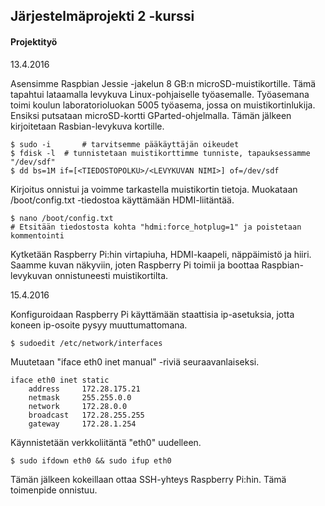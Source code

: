 ##	Järjestelmäprojekti 2 -kurssi
####	Projektityö

13.4.2016

Asensimme Raspbian Jessie -jakelun 8 GB:n microSD-muistikortille. Tämä tapahtui lataamalla levykuva Linux-pohjaiselle työasemalle. Työasemana toimi koulun laboratorioluokan 5005 työasema, jossa on muistikortinlukija. Ensiksi putsataan microSD-kortti GParted-ohjelmalla. Tämän jälkeen kirjoitetaan Rasbian-levykuva kortille.

	$ sudo -i		# tarvitsemme pääkäyttäjän oikeudet
	$ fdisk -l	# tunnistetaan muistikorttimme tunniste, tapauksessamme "/dev/sdf"
	$ dd bs=1M if=[<TIEDOSTOPOLKU>/<LEVYKUVAN NIMI>] of=/dev/sdf

Kirjoitus onnistui ja voimme tarkastella muistikortin tietoja. Muokataan /boot/config.txt -tiedostoa käyttämään HDMI-liitäntää.

	$ nano /boot/config.txt
	# Etsitään tiedostosta kohta "hdmi:force_hotplug=1" ja poistetaan kommentointi

Kytketään Raspberry Pi:hin virtapiuha, HDMI-kaapeli, näppäimistö ja hiiri. Saamme kuvan näkyviin, joten Raspberry Pi toimii ja boottaa Raspbian-levykuvan onnistuneesti muistikortilta.


15.4.2016

Konfiguroidaan Raspberry Pi käyttämään staattisia ip-asetuksia, jotta koneen ip-osoite pysyy muuttumattomana.

	$ sudoedit /etc/network/interfaces

Muutetaan "iface eth0 inet manual" -riviä seuraavanlaiseksi.

	iface eth0 inet static
		address		172.28.175.21
		netmask		255.255.0.0
		network		172.28.0.0
		broadcast	172.28.255.255
		gateway		172.28.1.254

Käynnistetään verkkoliitäntä "eth0" uudelleen.

	$ sudo ifdown eth0 && sudo ifup eth0

Tämän jälkeen kokeillaan ottaa SSH-yhteys Raspberry Pi:hin. Tämä toimenpide onnistuu.
